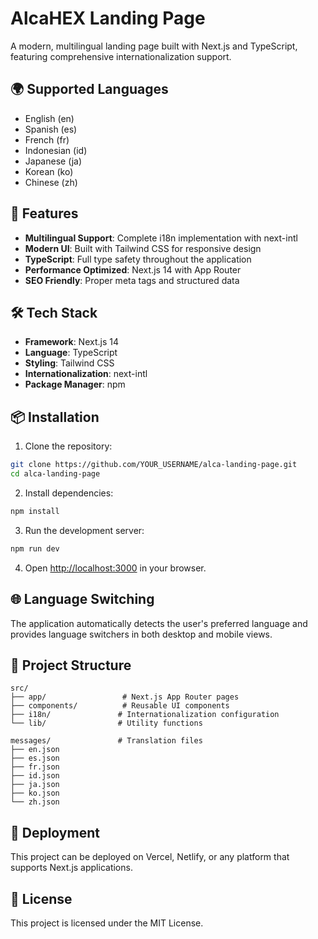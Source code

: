 # AlcaHEX Landing Page

A modern, multilingual landing page built with Next.js and TypeScript, featuring comprehensive internationalization support.

## 🌍 Supported Languages

- English (en)
- Spanish (es) 
- French (fr)
- Indonesian (id)
- Japanese (ja)
- Korean (ko)
- Chinese (zh)

## 🚀 Features

- **Multilingual Support**: Complete i18n implementation with next-intl
- **Modern UI**: Built with Tailwind CSS for responsive design
- **TypeScript**: Full type safety throughout the application
- **Performance Optimized**: Next.js 14 with App Router
- **SEO Friendly**: Proper meta tags and structured data

## 🛠️ Tech Stack

- **Framework**: Next.js 14
- **Language**: TypeScript
- **Styling**: Tailwind CSS
- **Internationalization**: next-intl
- **Package Manager**: npm

## 📦 Installation

1. Clone the repository:
```bash
git clone https://github.com/YOUR_USERNAME/alca-landing-page.git
cd alca-landing-page
```

2. Install dependencies:
```bash
npm install
```

3. Run the development server:
```bash
npm run dev
```

4. Open [http://localhost:3000](http://localhost:3000) in your browser.

## 🌐 Language Switching

The application automatically detects the user's preferred language and provides language switchers in both desktop and mobile views.

## 📁 Project Structure

```
src/
├── app/                 # Next.js App Router pages
├── components/          # Reusable UI components
├── i18n/               # Internationalization configuration
└── lib/                # Utility functions

messages/               # Translation files
├── en.json
├── es.json
├── fr.json
├── id.json
├── ja.json
├── ko.json
└── zh.json
```

## 🚀 Deployment

This project can be deployed on Vercel, Netlify, or any platform that supports Next.js applications.

## 📄 License

This project is licensed under the MIT License.
